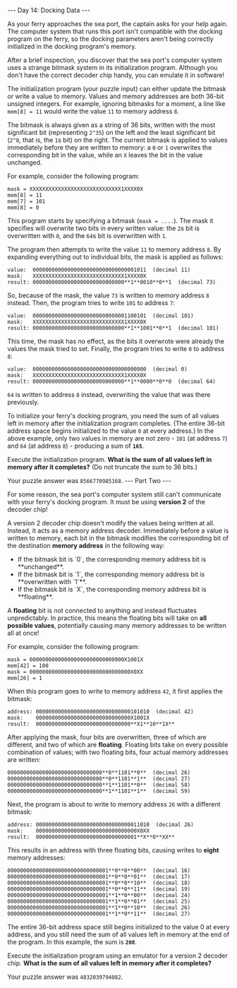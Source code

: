 --- Day 14: Docking Data ---

As your ferry approaches the sea port, the captain asks for your help again. The computer system that runs this port isn't compatible with the docking program on the ferry, so the docking parameters aren't being correctly initialized in the docking program's memory.


After a brief inspection, you discover that the sea port's computer system uses a strange bitmask system in its initialization program. Although you don't have the correct decoder chip handy, you can emulate it in software!


The initialization program (your puzzle input) can either update the bitmask or write a value to memory.  Values and memory addresses are both 36-bit unsigned integers.  For example, ignoring bitmasks for a moment, a line like `mem[8] = 11` would write the value `11` to memory address `8`.


The bitmask is always given as a string of 36 bits, written with the most significant bit (representing `2^35`) on the left and the least significant bit (`2^0`, that is, the `1`s bit) on the right. The current bitmask is applied to values immediately before they are written to memory: a `0` or `1` overwrites the corresponding bit in the value, while an `X` leaves the bit in the value unchanged.


For example, consider the following program:

```
mask = XXXXXXXXXXXXXXXXXXXXXXXXXXXXX1XXXX0X
mem[8] = 11
mem[7] = 101
mem[8] = 0
```

This program starts by specifying a bitmask (`mask = ....`). The mask it specifies will overwrite two bits in every written value: the `2`s bit is overwritten with `0`, and the `64`s bit is overwritten with `1`.


The program then attempts to write the value `11` to memory address `8`. By expanding everything out to individual bits, the mask is applied as follows:

```
value:  000000000000000000000000000000001011  (decimal 11)
mask:   XXXXXXXXXXXXXXXXXXXXXXXXXXXXX1XXXX0X
result: 00000000000000000000000000000**1**0010**0**1  (decimal 73)
```

So, because of the mask, the value `73` is written to memory address `8` instead. Then, the program tries to write `101` to address `7`:

```
value:  000000000000000000000000000001100101  (decimal 101)
mask:   XXXXXXXXXXXXXXXXXXXXXXXXXXXXX1XXXX0X
result: 00000000000000000000000000000**1**1001**0**1  (decimal 101)
```

This time, the mask has no effect, as the bits it overwrote were already the values the mask tried to set. Finally, the program tries to write `0` to address `8`:

```
value:  000000000000000000000000000000000000  (decimal 0)
mask:   XXXXXXXXXXXXXXXXXXXXXXXXXXXXX1XXXX0X
result: 00000000000000000000000000000**1**0000**0**0  (decimal 64)
```

`64` is written to address `8` instead, overwriting the value that was there previously.


To initialize your ferry's docking program, you need the sum of all values left in memory after the initialization program completes. (The entire 36-bit address space begins initialized to the value `0` at every address.) In the above example, only two values in memory are not zero - `101` (at address `7`) and `64` (at address `8`) - producing a sum of **`165`**.


Execute the initialization program. **What is the sum of all values left in memory after it completes?** (Do not truncate the sum to 36 bits.)



Your puzzle answer was `8566770985168`.
--- Part Two ---

For some reason, the sea port's computer system still can't communicate with your ferry's docking program. It must be using **version 2** of the decoder chip!


A version 2 decoder chip doesn't modify the values being written at all.  Instead, it acts as a memory address decoder. Immediately before a value is written to memory, each bit in the bitmask modifies the corresponding bit of the destination **memory address** in the following way:

<ul>
<li>If the bitmask bit is `0`, the corresponding memory address bit is **unchanged**.</li>
<li>If the bitmask bit is `1`, the corresponding memory address bit is **overwritten with `1`**.</li>
<li>If the bitmask bit is `X`, the corresponding memory address bit is <span title="Technically, since you're on a boat, they're all floating.">**floating**</span>.</li>
</ul>

A **floating** bit is not connected to anything and instead fluctuates unpredictably. In practice, this means the floating bits will take on **all possible values**, potentially causing many memory addresses to be written all at once!


For example, consider the following program:

```
mask = 000000000000000000000000000000X1001X
mem[42] = 100
mask = 00000000000000000000000000000000X0XX
mem[26] = 1
```

When this program goes to write to memory address `42`, it first applies the bitmask:

```
address: 000000000000000000000000000000101010  (decimal 42)
mask:    000000000000000000000000000000X1001X
result:  000000000000000000000000000000**X1**10**1X**
```

After applying the mask, four bits are overwritten, three of which are different, and two of which are **floating**. Floating bits take on every possible combination of values; with two floating bits, four actual memory addresses are written:

```
000000000000000000000000000000**0**1101**0**  (decimal 26)
000000000000000000000000000000**0**1101**1**  (decimal 27)
000000000000000000000000000000**1**1101**0**  (decimal 58)
000000000000000000000000000000**1**1101**1**  (decimal 59)
```

Next, the program is about to write to memory address `26` with a different bitmask:

```
address: 000000000000000000000000000000011010  (decimal 26)
mask:    00000000000000000000000000000000X0XX
result:  00000000000000000000000000000001**X**0**XX**
```

This results in an address with three floating bits, causing writes to **eight** memory addresses:

```
00000000000000000000000000000001**0**0**00**  (decimal 16)
00000000000000000000000000000001**0**0**01**  (decimal 17)
00000000000000000000000000000001**0**0**10**  (decimal 18)
00000000000000000000000000000001**0**0**11**  (decimal 19)
00000000000000000000000000000001**1**0**00**  (decimal 24)
00000000000000000000000000000001**1**0**01**  (decimal 25)
00000000000000000000000000000001**1**0**10**  (decimal 26)
00000000000000000000000000000001**1**0**11**  (decimal 27)
```

The entire 36-bit address space still begins initialized to the value 0 at every address, and you still need the sum of all values left in memory at the end of the program.  In this example, the sum is **`208`**.


Execute the initialization program using an emulator for a version 2 decoder chip. **What is the sum of all values left in memory after it completes?**



Your puzzle answer was `4832039794082`.